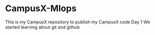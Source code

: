 # CampusX-Mlops
This is my CampusX repository to publish my CampusX code 
Day 1 
We started learning about git and github 

